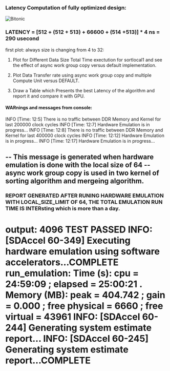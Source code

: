 ### Latency Computation of fully optimized design:

![Bitonic](https://github.com/mediroozmeh/Bitonic-Sorting/blob/master/Figures/latency.jpg)

### LATENCY = [512 + (512 + 513) + 66600 + (514 +513)] * 4 ns =  290 usecond


first plot: always size is changing from 4 to 32:

 1) Plot for Different Data Size Total Time exectution for sortlocal1 and see the effect of async work group copy versus default implementation.
 
 
 
 2) Plot Data Transfer rate using async work group copy and multiple Compute Unit versus DEFAULT.
 
 
 
 3) Draw a Table which Presents the best Latency of the algorithm and report it and compare it with GPU.
 
 
 
 
 #### WARnings and messages from console:
 
 INFO [Time: 12:5] There is no traffic between DDR Memory and Kernel for last 200000 clock cycles
INFO [Time: 12:7] Hardware Emulation is in progress...
INFO [Time: 12:8] There is no traffic between DDR Memory and Kernel for last 400000 clock cycles
INFO [Time: 12:12] Hardware Emulation is in progress...
INFO [Time: 12:17] Hardware Emulation is in progress...

--  This message is generated when hardware emulation is done with the local size of 64
--  async work group copy is used in two kernel of sorting algorithm and mergeing algorithm.
--

### REPORT GENERATED AFTER RUNING HARDWARE EMULATION WITH LOCAL_SIZE_LIMIT OF 64, THE TOTAL EMULATION RUN TIME IS INTERsting which is more than a day.

 output: 4096
TEST PASSED 
INFO: [SDAccel 60-349] Executing hardware emulation using software accelerators...COMPLETE
run_emulation: Time (s): cpu = 24:59:09 ; elapsed = 25:00:21 . Memory (MB): peak = 404.742 ; gain = 0.000 ; free physical = 6660 ; free virtual = 43961
INFO: [SDAccel 60-244] Generating system estimate report...
INFO: [SDAccel 60-245] Generating system estimate report...COMPLETE
============================================
 
 
 
 




